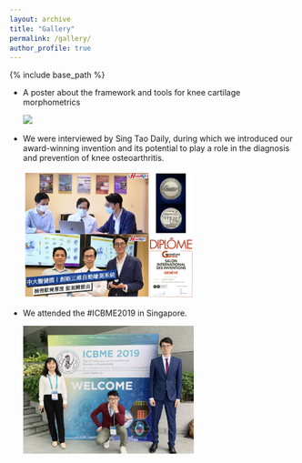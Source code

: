 ```yaml
---
layout: archive
title: "Gallery"
permalink: /gallery/
author_profile: true
---
```



{% include base_path %}

* A poster about the framework and tools for knee cartilage morphometrics

  <img align="centre" width="600" src="/_pages/gallery.assets/poster-Inf-ResearchDay2024-v2.pdf" style="margin-right: 15px" /> 

* We were interviewed by Sing Tao Daily, during which we introduced our award-winning invention and its potential to play a role in the diagnosis and prevention of knee osteoarthritis. 

  <img align="centre" width="300" src="/_pages/gallery.assets/photo2.png" style="margin-right: 15px" /> 


* We attended the #ICBME2019 in Singapore.
  
  <img align="centre" width="300" src="/_pages/gallery.assets/photo1.png" style="margin-right: 15px" /> 



